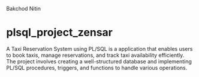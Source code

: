 Bakchod Nitin
# plsql_project_zensar
A Taxi Reservation System using PL/SQL is a  application that enables users to book taxis, manage reservations, and track taxi availability efficiently. The project involves creating a well-structured database and implementing PL/SQL procedures, triggers, and functions to handle various operations.
